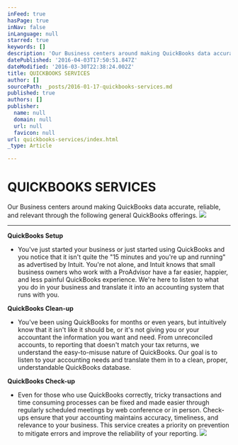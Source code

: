 ```yaml
---
inFeed: true
hasPage: true
inNav: false
inLanguage: null
starred: true
keywords: []
description: 'Our Business centers around making QuickBooks data accurate, reliable, and relevant through the following general QuickBooks offerings.'
datePublished: '2016-04-03T17:50:51.847Z'
dateModified: '2016-03-30T22:38:24.002Z'
title: QUICKBOOKS SERVICES
author: []
sourcePath: _posts/2016-01-17-quickbooks-services.md
published: true
authors: []
publisher:
  name: null
  domain: null
  url: null
  favicon: null
url: quickbooks-services/index.html
_type: Article

---
```

# QUICKBOOKS SERVICES

Our Business centers around making QuickBooks data accurate, reliable, and relevant through the following general QuickBooks offerings.
![](https://the-grid-user-content.s3-us-west-2.amazonaws.com/17c50711-f90e-48e9-942f-180821be57fe.jpg)

****

**QuickBooks Setup**

- You've just started your business or just started using QuickBooks and you notice that it isn't quite the "15 minutes and you're up and running" as advertised by Intuit. You're not alone, and Intuit knows that small business owners who work with a ProAdvisor have a far easier, happier, and less painful QuickBooks experience. We're here to listen to what you do in your business and translate it into an accounting system that runs with you.

**QuickBooks Clean-up**

- You've been using QuickBooks for months or even years, but intuitively know that it isn't like it should be, or it's not giving you or your accountant the information you want and need. From unreconciled accounts, to reporting that doesn't match your tax returns, we understand the easy-to-misuse nature of QuickBooks. Our goal is to listen to your accounting needs and translate them in to a clean, proper, understandable QuickBooks database.

**QuickBooks Check-up**

- Even for those who use QuickBooks correctly, tricky transactions and time consuming processes can be fixed and made easier through regularly scheduled meetings by web conference or in person. Check-ups ensure that your accounting maintains accuracy, timeliness, and relevance to your business. This service creates a priority on prevention to mitigate errors and improve the reliability of your reporting.
![](https://the-grid-user-content.s3-us-west-2.amazonaws.com/b8273dd4-c195-4f38-8c9d-2b7afe5e8b40.jpg)